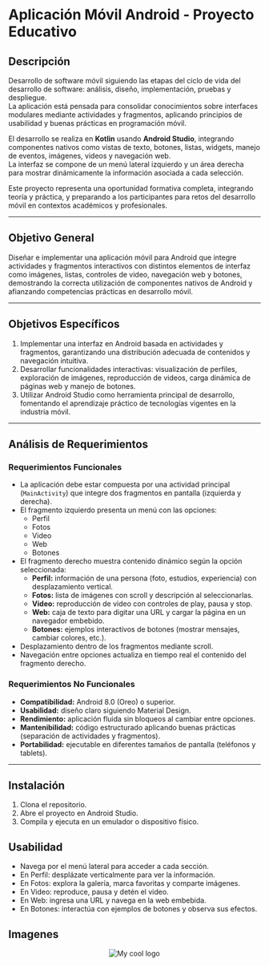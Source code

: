 # Aplicación Móvil Android - Proyecto Educativo

## Descripción

Desarrollo de software móvil siguiendo las etapas del ciclo de vida del desarrollo de software: análisis, diseño, implementación, pruebas y despliegue.  
La aplicación está pensada para consolidar conocimientos sobre interfaces modulares mediante actividades y fragmentos, aplicando principios de usabilidad y buenas prácticas en programación móvil.

El desarrollo se realiza en **Kotlin** usando **Android Studio**, integrando componentes nativos como vistas de texto, botones, listas, widgets, manejo de eventos, imágenes, videos y navegación web.  
La interfaz se compone de un menú lateral izquierdo y un área derecha para mostrar dinámicamente la información asociada a cada selección.

Este proyecto representa una oportunidad formativa completa, integrando teoría y práctica, y preparando a los participantes para retos del desarrollo móvil en contextos académicos y profesionales.

---

## Objetivo General

Diseñar e implementar una aplicación móvil para Android que integre actividades y fragmentos interactivos con distintos elementos de interfaz como imágenes, listas, controles de video, navegación web y botones, demostrando la correcta utilización de componentes nativos de Android y afianzando competencias prácticas en desarrollo móvil.

---

## Objetivos Específicos

1. Implementar una interfaz en Android basada en actividades y fragmentos, garantizando una distribución adecuada de contenidos y navegación intuitiva.
2. Desarrollar funcionalidades interactivas: visualización de perfiles, exploración de imágenes, reproducción de videos, carga dinámica de páginas web y manejo de botones.
3. Utilizar Android Studio como herramienta principal de desarrollo, fomentando el aprendizaje práctico de tecnologías vigentes en la industria móvil.

---

## Análisis de Requerimientos

### Requerimientos Funcionales

- La aplicación debe estar compuesta por una actividad principal (`MainActivity`) que integre dos fragmentos en pantalla (izquierda y derecha).
- El fragmento izquierdo presenta un menú con las opciones:
  - Perfil
  - Fotos
  - Video
  - Web
  - Botones
- El fragmento derecho muestra contenido dinámico según la opción seleccionada:
  - **Perfil:** información de una persona (foto, estudios, experiencia) con desplazamiento vertical.
  - **Fotos:** lista de imágenes con scroll y descripción al seleccionarlas.
  - **Video:** reproducción de video con controles de play, pausa y stop.
  - **Web:** caja de texto para digitar una URL y cargar la página en un navegador embebido.
  - **Botones:** ejemplos interactivos de botones (mostrar mensajes, cambiar colores, etc.).
- Desplazamiento dentro de los fragmentos mediante scroll.
- Navegación entre opciones actualiza en tiempo real el contenido del fragmento derecho.

### Requerimientos No Funcionales

- **Compatibilidad:** Android 8.0 (Oreo) o superior.
- **Usabilidad:** diseño claro siguiendo Material Design.
- **Rendimiento:** aplicación fluida sin bloqueos al cambiar entre opciones.
- **Mantenibilidad:** código estructurado aplicando buenas prácticas (separación de actividades y fragmentos).
- **Portabilidad:** ejecutable en diferentes tamaños de pantalla (teléfonos y tablets).

---

## Instalación

1. Clona el repositorio.
2. Abre el proyecto en Android Studio.
3. Compila y ejecuta en un emulador o dispositivo físico.

## Usabilidad

- Navega por el menú lateral para acceder a cada sección.
- En Perfil: desplázate verticalmente para ver la información.
- En Fotos: explora la galería, marca favoritas y comparte imágenes.
- En Video: reproduce, pausa y detén el video.
- En Web: ingresa una URL y navega en la web embebida.
- En Botones: interactúa con ejemplos de botones y observa sus efectos.

## Imagenes

<p align="center">
  <img heigth="500" src="https://drive.google.com/uc?export=view&id=1B8cvcZzrUr_1Zt1236L1cPYozDk-pYIR" alt="My cool logo"/>
  </p>

